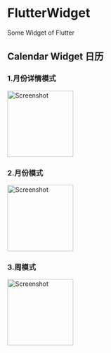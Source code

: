 # FlutterWidget
Some Widget of Flutter

## Calendar Widget 日历
### 1.月份详情模式 
<img src="https://github.com/xmq479361/Flutter_Widget/raw/master/screenshots/month_detail.jpg" alt="Screenshot" style="width:150px;"/>

### 2.月份模式 
<img src="https://github.com/xmq479361/Flutter_Widget/raw/master/screenshots/month.jpg" alt="Screenshot" style="width:150px;"/>

### 3.周模式 
<img src="https://github.com/xmq479361/Flutter_Widget/raw/master/screenshots/week.jpg" alt="Screenshot" style="width:150px;"/>
